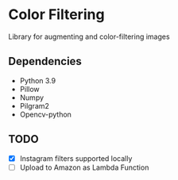 # Color Filtering

Library for augmenting and color-filtering images

## Dependencies

- Python 3.9
- Pillow
- Numpy
- Pilgram2
- Opencv-python

## TODO

- [X] Instagram filters supported locally
- [ ] Upload to Amazon as Lambda Function
